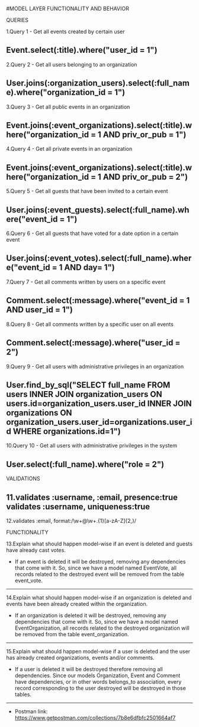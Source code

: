 #MODEL LAYER FUNCTIONALITY AND BEHAVIOR

QUERIES

1.Query 1 - Get all events created by certain user

Event.select(:title).where("user_id = 1") 
-----------------
2.Query 2 - Get all users belonging to an organization

User.joins(:organization_users).select(:full_name).where("organization_id = 1")
-----------------
3.Query 3 - Get all public events in an organization

Event.joins(:event_organizations).select(:title).where("organization_id = 1 AND priv_or_pub = 1")
-----------------
4.Query 4 -  Get all private events in an organization

Event.joins(:event_organizations).select(:title).where("organization_id = 1 AND priv_or_pub = 2")
-----------------
5.Query 5 - Get all guests that have been invited to a certain event

User.joins(:event_guests).select(:full_name).where("event_id = 1")
-----------------
6.Query 6 - Get all guests that have voted for a date option in a certain event

User.joins(:event_votes).select(:full_name).where("event_id = 1 AND day= 1")
-----------------
7.Query 7 - Get all comments written by users on a specific event

Comment.select(:message).where("event_id = 1 AND user_id = 1") 
-----------------
8.Query 8 - Get all comments written by a specific user on all events

Comment.select(:message).where("user_id = 2") 
-----------------
9.Query 9 - Get all users with administrative privileges in an organization

User.find_by_sql("SELECT full_name FROM users INNER JOIN organization_users ON users.id=organization_users.user_id INNER JOIN organizations ON organization_users.user_id=organizations.user_id WHERE organizations.id=1")
-----------------
10.Query 10 - Get all users with administrative privileges in the system

User.select(:full_name).where("role = 2") 
-----------------
VALIDATIONS

11.validates :username, :email, presence:true
validates :username, uniqueness:true
-----------------
12.validates :email, format:/\w+@\w+\.{1}[a-zA-Z]{2,}/

FUNCTIONALITY

13.Explain what should happen model-wise if an event is deleted and guests have already cast votes. 
- If an event is deleted it will be destroyed, removing any dependencies that come with it. So, since we have a model named EventVote, 
	all records related to the destroyed event will be removed from the table event_vote. 
-----------------
14.Explain what should happen model-wise if an organization is deleted and events have been already created within the organization.
- If an organization is deleted it will be destroyed, removing any dependencies that come with it. So, since we have a model named EventOrganization, 
	all records related to the destroyed organization will be removed from the table event_organization.
-----------------
15.Explain what should happen model-wise if a user is deleted and the user has already created organizations, events and/or comments. 
- If a user is deleted it will be destroyed therefore removing all dependencies. Since our models Organization, Event and Comment have dependencies, 
	or in other words belongs_to association, every record corresponding to the user destroyed will be destroyed in those tables.
-----------------

* Postman link: https://www.getpostman.com/collections/7b8e6dfbfc2501664af7